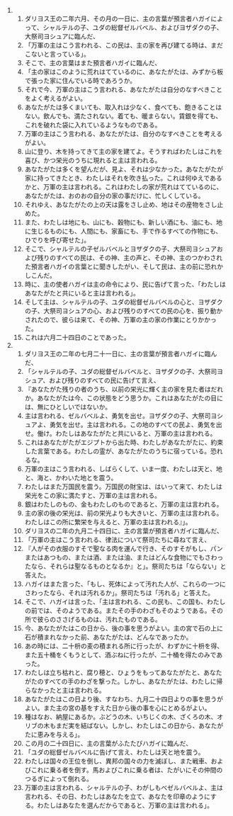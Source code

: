 <ol>
  <li>
    <ol>
      <li>ダリヨス王の二年六月、その月の一日に、主の言葉が預言者ハガイによって、シャルテルの子、ユダの総督ゼルバベル、およびヨザダクの子、大祭司ヨシュアに臨んだ、</li>
      <li>「万軍の主はこう言われる、この民は、主の家を再び建てる時は、まだこないと言っている」。</li>
      <li>そこで、主の言葉はまた預言者ハガイに臨んだ、</li>
      <li>「主の家はこのように荒れはてているのに、あなたがたは、みずから板で張った家に住んでいる時であろうか。</li>
      <li>それで今、万軍の主はこう言われる、あなたがたは自分のなすべきことをよく考えるがよい。</li>
      <li>あなたがたは多くまいても、取入れは少なく、食べても、飽きることはない。飲んでも、満たされない。着ても、暖まらない。賃銀を得ても、これを破れた袋に入れているようなものである。</li>
      <li>万軍の主はこう言われる、あなたがたは、自分のなすべきことを考えるがよい。</li>
      <li>山に登り、木を持ってきて主の家を建てよ。そうすればわたしはこれを喜び、かつ栄光のうちに現れると主は言われる。</li>
      <li>あなたがたは多くを望んだが、見よ、それは少なかった。あなたがたが家に持ってきたとき、わたしはそれを吹き払った。これは何ゆえであるかと、万軍の主は言われる。これはわたしの家が荒れはてているのに、あなたがたは、おのおの自分の家の事だけに、忙しくしている。</li>
      <li>それゆえ、あなたがたの上の天は露をさし止め、地はその産物をさし止めた。</li>
      <li>また、わたしは地にも、山にも、穀物にも、新しい酒にも、油にも、地に生じるものにも、人間にも、家畜にも、手で作るすべての作物にも、ひでりを呼び寄せた」。</li>
      <li>そこで、シャルテルの子ゼルバベルとヨザダクの子、大祭司ヨシュアおよび残りのすべての民は、その神、主の声と、その神、主のつかわされた預言者ハガイの言葉とに聞きしたがい、そして民は、主の前に恐れかしこんだ。</li>
      <li>時に、主の使者ハガイは主の命令により、民に告げて言った、「わたしはあなたがたと共にいると主は言われる」。</li>
      <li>そして主は、シャルテルの子、ユダの総督ゼルバベルの心と、ヨザダクの子、大祭司ヨシュアの心、および残りのすべての民の心を、振り動かされたので、彼らは来て、その神、万軍の主の家の作業にとりかかった。</li>
      <li>これは六月二十四日のことであった。</li>
    </ol>
  </li>
  <li>
    <ol>
      <li>ダリヨス王の二年の七月二十一日に、主の言葉が預言者ハガイに臨んだ、</li>
      <li>「シャルテルの子、ユダの総督ゼルバベルと、ヨザダクの子、大祭司ヨシュア、および残りのすべての民に告げて言え、</li>
      <li>『あなたがた残りの者のうち、以前の栄光に輝く主の家を見た者はだれか。あなたがたは今、この状態をどう思うか。これはあなたがたの目には、無にひとしいではないか。</li>
      <li>主は言われる、ゼルバベルよ、勇気を出せ。ヨザダクの子、大祭司ヨシュアよ、勇気を出せ。主は言われる。この地のすべての民よ、勇気を出せ。働け。わたしはあなたがたと共にいると、万軍の主は言われる。</li>
      <li>これはあなたがたがエジプトから出た時、わたしがあなたがたに、約束した言葉である。わたしの霊が、あなたがたのうちに宿っている。恐れるな。</li>
      <li>万軍の主はこう言われる、しばらくして、いま一度、わたしは天と、地と、海と、かわいた地とを震う。</li>
      <li>わたしはまた万国民を震う。万国民の財宝は、はいって来て、わたしは栄光をこの家に満たすと、万軍の主は言われる。</li>
      <li>銀はわたしのもの、金もわたしのものであると、万軍の主は言われる。</li>
      <li>主の家の後の栄光は、前の栄光よりも大きいと、万軍の主は言われる。わたしはこの所に繁栄を与えると、万軍の主は言われる』」。</li>
      <li>ダリヨスの二年の九月二十四日に、主の言葉が預言者ハガイに臨んだ、</li>
      <li>「万軍の主はこう言われる、律法について祭司たちに尋ねて言え、</li>
      <li>『人がその衣服のすそで聖なる肉を運んで行き、そのすそがもし、パンまたはあつもの、または酒、または油、またはどんな食物にでもさわったなら、それらは聖なるものとなるか』と」。祭司たちは「ならない」と答えた。</li>
      <li>ハガイはまた言った、「もし、死体によって汚れた人が、これらの一つにさわったなら、それは汚れるか」。祭司たちは「汚れる」と答えた。</li>
      <li>そこで、ハガイは言った、「主は言われる、この民も、この国も、わたしの前では、そのようである。またその手のわざもそのようである。その所で彼らのささげるものは、汚れたものである。</li>
      <li>今、あなたがたはこの日から、後の事を思うがよい。主の宮で石の上に石が積まれなかった前、あなたがたは、どんなであったか。</li>
      <li>あの時には、二十枡の麦の積まれる所に行ったが、わずかに十枡を得、また五十桶をくもうとして、酒ぶねに行ったが、二十桶を得たのみであった。</li>
      <li>わたしは立ち枯れと、腐り穂と、ひょうをもってあなたがたと、あなたがたのすべての手のわざを撃った。しかし、あなたがたは、わたしに帰らなかったと主は言われる。</li>
      <li>あなたがたはこの日より後、すなわち、九月二十四日よりの事を思うがよい。また主の宮の基をすえた日から後の事を心にとめるがよい。</li>
      <li>種はなお、納屋にあるか。ぶどうの木、いちじくの木、ざくろの木、オリブの木もまだ実を結ばない。しかし、わたしはこの日から、あなたがたに恵みを与える」。</li>
      <li>この月の二十四日に、主の言葉がふたたびハガイに臨んだ、</li>
      <li>「ユダの総督ゼルバベルに告げて言え、わたしは天と地を震う。</li>
      <li>わたしは国々の王位を倒し、異邦の国々の力を滅ぼし、また戦車、およびこれに乗る者を倒す。馬およびこれに乗る者は、たがいにその仲間のつるぎによって倒れる。</li>
      <li>万軍の主は言われる、シャルテルの子、わがしもべゼルバベルよ、主は言われる、その日、わたしはあなたを立て、あなたを印章のようにする。わたしはあなたを選んだからであると、万軍の主は言われる」。</li>
    </ol>
  </li>
</ol>